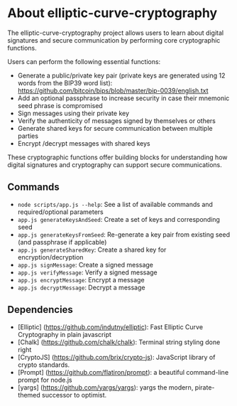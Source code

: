 # About elliptic-curve-cryptography

The elliptic-curve-cryptography project allows users to learn about digital signatures and secure communication by performing core cryptographic functions.

Users can perform the following essential functions:
- Generate a public/private key pair (private keys are generated using 12 words from the BIP39 word list): https://github.com/bitcoin/bips/blob/master/bip-0039/english.txt
- Add an optional passphrase to increase security in case their mnemonic seed phrase is compromised
- Sign messages using their private key
- Verify the authenticity of messages signed by themselves or others
- Generate shared keys for secure communication between multiple parties
- Encrypt /decrypt messages with shared keys

These cryptographic functions offer building blocks for understanding how digital signatures and cryptography can support secure communications.

## Commands
- `node scripts/app.js --help`: See a list of available commands and required/optional parameters
- `app.js generateKeysAndSeed`: Create a set of keys and corresponding seed
- `app.js generateKeysFromSeed`: Re-generate a key pair from existing seed (and passphrase if applicable)
- `app.js generateSharedKey`: Create a shared key for encryption/decryption
- `app.js signMessage`: Create a signed message
- `app.js verifyMessage`: Verify a signed message
- `app.js encryptMessage`: Encrypt a message
- `app.js decryptMessage`: Decrypt a message

## Dependencies

- [Elliptic] (https://github.com/indutny/elliptic): Fast Elliptic Curve Cryptography in plain javascript
- [Chalk] (https://github.com/chalk/chalk): Terminal string styling done right
- [CryptoJS] (https://github.com/brix/crypto-js): JavaScript library of crypto standards.
- [Prompt] (https://github.com/flatiron/prompt): a beautiful command-line prompt for node.js
- [yargs] (https://github.com/yargs/yargs): yargs the modern, pirate-themed successor to optimist.